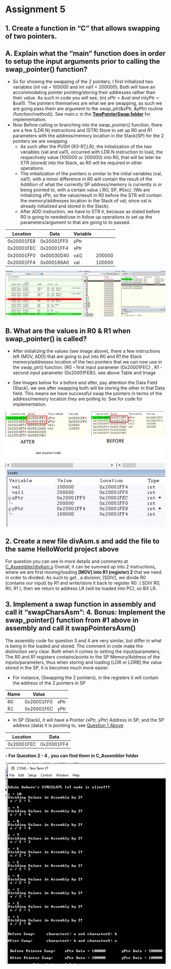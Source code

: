 
# Assignment 5

## 1. Create a function in “C” that allows swapping of two pointers.
A. Explain what the “main” function does in order to setup the input arguments prior to calling the swap_pointer() function?
--
- So for showing the swapping of the 2 pointers, I first initialized two variables (int val = 100000 and int val1 = 200000); Both will have an accommodating pointer pointing/storing their addresses rather than their value. As such in code you will see, (int *xPtr = &val and int*yPtr = &val1). The pointers themselves are what we are swapping, as such we are going pass them are argument to the swap_ptr(&xPtr, &yPtr) routine /function/method().
See main.c in the [**TwoPointerSwap folder**](https://github.com/EdwinKaburu/embsys310/tree/main/assignment05/TwoPointerSwap) for implementation.
 - Now Before calling or branching into the swap_pointer() function, there are a few (LDR.N) instructions and (STR) Store to set up R0 and R1 parameters with the address/memory location in the Stack(SP) for the 2 pointers we are swapping.
	 - As such after the PUSH {R3-R7,LR}, the initialization of the two variables (val and val1), occurred with LDR.N instruction to load, the respectively value (100000 or 200000) into R0, that will be later be STR (stored) into the Stack, as R0 will be required in other operations.
	 - The initialization of the pointers is similar to the initial variables (val, val1); with a minor difference in R0 will contain the result of the Addition of what the currently SP address/memory is currently is or being pointed to, with a certain value ( RO, SP, #0xc). (We are initializing xPtr, so the value/result in R0 before the STR will contain the memory/addresses location in the Stack of val; since val is already initialized and stored in the Stack).
	- After ADD instruction, we have to STR it, because as stated before R0 is going to needed/use in follow up operations to set up the parameters/argument to that are going to to passed.

|Location| Data | Variable| |
|--|--|--|--|
| 0x20001FE8 | 0x20001FF0  | yPtr|
| 0x20001FEC | 0x20001FF4  | xPtr |
| 0x20001FF0 | 0x00030D40  | val1 | 200000
| 0x20001FF4 | 0x000186A0  | val | 100000

![BeforeImg](https://github.com/EdwinKaburu/embsys310/blob/main/assignment05/Img/beforeBL.PNG)

## B. 	What are the values in R0 & R1 when swap_pointer() is called?
- After initializing the values (see image above), there a few instructions left (MOV, ADD) that are going to put into R0 and R1 the Stack memory/addresses location
of the two pointers that we can now use in the swap_ptr() function. [R0 - first input parameter (0x20001FEC) , R1 - second input parameter (0x20001FE8)].
see above Table and Image

- See Images below for a before and after, pay attention the Data Field (Stack), we see after swapping both will be storing the other in that Data field.
This means we have successful swap the pointers in terms of the address/memory location they are poiting to. See for code for implementation.

 ![combBeforeAfter](https://github.com/EdwinKaburu/embsys310/blob/main/assignment05/Img/combBeforeAfer.png)

![combBeforeAfter](https://github.com/EdwinKaburu/embsys310/blob/main/assignment05/Img/finalPointer.PNG)

   

## 2. Create a new file divAsm.s and add the file to the same HelloWorld project above 
For question you can see in more details and comments at  [C_Assembler/divAsm.s](https://github.com/EdwinKaburu/embsys310/tree/main/assignment05/C_Assembler/divAsm.s)
Overall, it can be summed up into 2 instructions, where we are first moving/loading **[MOV] into R1 (register) 2**  that we need in order to divided. As such to get , a  division; [SDIV], we divide R0 (contains our input) by R1 and write/store  it back to register R0.  ( SDIV R0, R0, R1 ), then we return to address LR (will be loaded into PC), so BX LR.

## 3. Implement a swap function in assembly and call it “swapCharsAsm”:   	 4. Bonus: Implement the swap_pointer() function from #1 above in assembly and call it swapPointersAsm()

The assembly code for question 3 and 4 are very similar, but differ in what is being  in the loaded and stored. The comment in code make the distinction very clear.
Both when it comes to setting the input/parameters, The R0 and R1 registers contains/points to  the SP Memory/Address  of the inputs/parameters, thus when storing and loading [LDR or LDRB]  the value stored in the SP, it is becomes much more easier.

- For instance, (Swapping the 2 pointers), in the registers it will contain the address of the 2 pointers in SP

|Name|Value  |  |
|--|--|--|
| R0 |0x20001FF0  | xPtr |
| R1 | 0x20001FEC | yPtr |

- In SP (Stack), it will have a Pointer (xPtr, yPtr) Address in SP; and the SP address (data) it is pointing to, see [Question 1 Above](https://github.com/EdwinKaburu/embsys310/tree/main/assignment05#a-explain-what-the-main-function-does-in-order-to-setup-the-input-arguments-prior-to-calling-the-swap_pointer-function)

|Location| Data  |
|--|--|
| 0x20001FEC | 0x20001FF4 |

 **- For Question 2 - 4 , you can find them in C_Assembler folder** 
 
  ![AsmPicture](https://github.com/EdwinKaburu/embsys310/blob/main/assignment05/Img/AsmPicture.PNG)
  
  
  

